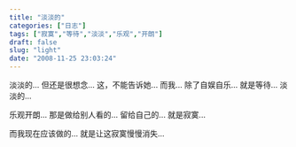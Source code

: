 ```yaml
---
title: "淡淡的"
categories: ["日志"]
tags: ["寂寞","等待","淡淡","乐观","开朗"]
draft: false
slug: "light"
date: "2008-11-25 23:03:24"
---
```


淡淡的...
但还是很想念...
这，不能告诉她...
而我...
除了自娱自乐...
就是等待...
淡淡的...
 
乐观开朗...
那是做给别人看的...
留给自己的...
就是寂寞...
 
而我现在应该做的...
就是让这寂寞慢慢消失...

